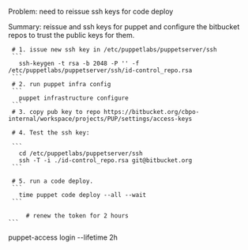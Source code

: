 Problem: need to reissue ssh keys for code deploy

Summary: reissue and ssh keys for puppet and configure the bitbucket repos to trust the public keys for them. 

     # 1. issue new ssh key in /etc/puppetlabs/puppetserver/ssh
     ```
	   ssh-keygen -t rsa -b 2048 -P '' -f /etc/puppetlabs/puppetserver/ssh/id-control_repo.rsa
	 ```  
	 # 2. run puppet infra config
     ```
	   puppet infrastructure configure
	 ```
	 # 3. copy pub key to repo https://bitbucket.org/cbpo-internal/workspace/projects/PUP/settings/access-keys
	 
	 # 4. Test the ssh key: 
	 
	 ```
	   cd /etc/puppetlabs/puppetserver/ssh
	   ssh -T -i ./id-control_repo.rsa git@bitbucket.org
	 ```

	 # 5. run a code deploy.
     ```
       time puppet code deploy --all --wait
     ```

         # renew the token for 2 hours  
	```
 puppet-access login --lifetime 2h
 ```
